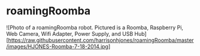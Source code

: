 roamingRoomba
=============
![Photo of a roamingRoomba robot.  Pictured is a Roomba, Raspberry Pi, Web Camera, Wifi Adapter, Power Supply, and USB Hub][https://raw.githubusercontent.com/harrisonhjones/roamingRoomba/master/images/HJONES-Roomba-7-18-2014.jpg]
